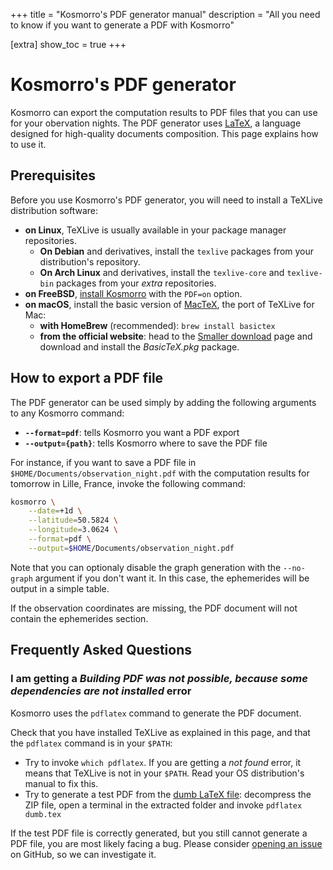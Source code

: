 +++
title = "Kosmorro's PDF generator manual"
description = "All you need to know if you want to generate a PDF with Kosmorro"

[extra]
show_toc = true
+++

# Kosmorro's PDF generator

Kosmorro can export the computation results to PDF files that you can use for your obervation nights.
The PDF generator uses [LaTeX](https://fr.wikipedia.org/wiki/LaTeX), a language designed for high-quality documents composition.
This page explains how to use it.

## Prerequisites

Before you use Kosmorro's PDF generator, you will need to install a TeXLive distribution software:

- **on Linux**, TeXLive is usually available in your package manager repositories.
  - **On Debian** and derivatives, install the `texlive` packages from your distribution's repository.
  - **On Arch Linux** and derivatives, install the `texlive-core` and `texlive-bin` packages from your _extra_ repositories.
- **on FreeBSD**, [install Kosmorro](@/cli/download/freebsd.md) with the `PDF=on` option.
- **on macOS**, install the basic version of [MacTeX](https://www.tug.org/mactex/), the port of TeXLive for Mac:
    - **with HomeBrew** (recommended): `brew install basictex`
    - **from the official website**: head to the [Smaller download](https://www.tug.org/mactex/morepackages.html) page and download and install the _BasicTeX.pkg_ package.

## How to export a PDF file

The PDF generator can be used simply by adding the following arguments to any Kosmorro command:

- **`--format=pdf`**: tells Kosmorro you want a PDF export
- **`--output={path}`**: tells Kosmorro where to save the PDF file

For instance, if you want to save a PDF file in `$HOME/Documents/observation_night.pdf` with the computation results for tomorrow in Lille, France, invoke the following command:

```bash
kosmorro \
    --date=+1d \
    --latitude=50.5824 \
    --longitude=3.0624 \
    --format=pdf \
    --output=$HOME/Documents/observation_night.pdf
```

Note that you can optionaly disable the graph generation with the `--no-graph` argument if you don't want it.
In this case, the ephemerides will be output in a simple table.

If the observation coordinates are missing, the PDF document will not contain the ephemerides section.

## Frequently Asked Questions

### I am getting a _Building PDF was not possible, because some dependencies are not installed_ error

Kosmorro uses the `pdflatex` command to generate the PDF document.

Check that you have installed TeXLive as explained in this page, and that the `pdflatex` command is in your `$PATH`:

- Try to invoke `which pdflatex`. If you are getting a _not found_ error, it means that TeXLive is not in your `$PATH`. Read your OS distribution's manual to fix this.
- Try to generate a test PDF from the [dumb LaTeX file](/downloads/dumb-pdf.zip): decompress the ZIP file, open a terminal in the extracted folder and invoke `pdflatex dumb.tex`

If the test PDF file is correctly generated, but you still cannot generate a PDF file, you are most likely facing a bug.
Please consider [opening an issue](https://github.com/Kosmorro/kosmorro/issues/new?assignees=&labels=bug&template=bug_report.md&title=Building+PDF+was+not+possible,+because+some+dependencies+are+not+installed) on GitHub, so we can investigate it.
